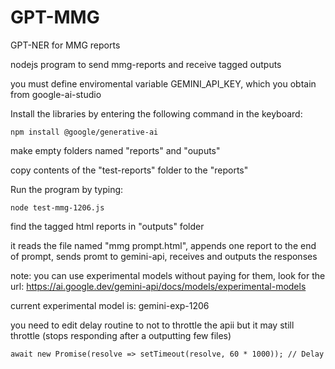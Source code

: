 # GPT-MMG
GPT-NER for MMG reports

nodejs program to send mmg-reports and receive tagged outputs

you must define enviromental variable GEMINI_API_KEY, which you obtain from google-ai-studio

Install the libraries by entering the following command in the keyboard:
```
npm install @google/generative-ai
```
make empty folders named "reports" and "ouputs"

copy contents of the "test-reports" folder to the "reports"

Run the program by typing:
```
node test-mmg-1206.js
```
find the tagged html reports in "outputs" folder

it reads the file named "mmg prompt.html", appends one report to the end of prompt, sends promt to gemini-api, receives and outputs the responses

note: you can use experimental models without paying for them, look for the url: https://ai.google.dev/gemini-api/docs/models/experimental-models

current experimental model is: gemini-exp-1206

you need to edit delay routine to not to throttle the apii but it may still throttle (stops responding after a outputting few files)
```
await new Promise(resolve => setTimeout(resolve, 60 * 1000)); // Delay
```
